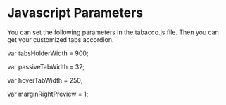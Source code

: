 Javascript Parameters
=======

You can set the following parameters in the tabacco.js file. Then you can get your customized tabs accordion.

   var tabsHolderWidth = 900;
   
   var passiveTabWidth = 32;
   
   var hoverTabWidth = 250;
   
   var marginRightPreview = 1;
